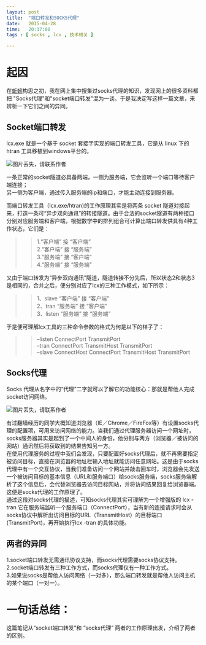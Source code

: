 ```yaml
---
layout: post
title:  "端口转发和SOCKS代理"
date:   2015-04-28
time:   20:37:00 
tags : [ socks , lcx , 技术相关 ]

---
```


# 起因
在[蚯蚓](http://rootkiter.com/EarthWorm/ "EarthWorm")构思之初，我在网上集中搜集过socks代理的知识，发现网上的很多资料都把 "Socks代理"和"socket端口转发"混为一谈。于是我决定写这样一篇文章，来辨析一下它们之间的异同。

## Socket端口转发
lcx.exe 就是一个基于 socket 套接字实现的端口转发工具，它是从 linux 下的htran 工具移植到windows平台的。 

![图片丢失，请联系作者](http://rootkiter.com/images/2015_04_28_22_13/2_1_1.png)

一条正常的socket隧道必具备两端，一侧为服务端，它会监听一个端口等待客户端连接；  
另一侧为客户端，通过传入服务端的ip和端口，才能主动连接到服务器。  

而端口转发工具（lcx.exe/htran)的工作原理其实是将两条 socket 隧道对接起来，打造一条可“异步双向通讯”的转接隧道。由于合法的socket隧道有两种接口分别对应服务端和客户端，根据数学中的排列组合可计算出端口转发供具有4种工作状态，它们是：  

>> 1.“客户端” 接 “客户端”  
>> 2.“客户端” 接 “服务端”  
>> 3.“服务端” 接 “客户端”  
>> 4.“服务端” 接 “服务端”  

又由于端口转发为“异步双向通讯”隧道，隧道转接不分先后，所以状态2和状态3 是相同的，合并之后，便分别对应了lcx的三种工作模式，如下所示：   

>> 1、slave    “客户端” 接 “客户端”   
>> 2、tran     “服务端” 接 “客户端”   
>> 3、listen    “服务端” 接 “服务端”   


于是便可理解lcx工具的三种命令参数的格式为何是以下的样子了：  

>> –listen  ConnectPort  TransmitPort  
>> –tran   ConnectPort  TransmitHost  TransmitPort  
>> –slave  ConnectHost  ConnectPort  TransmitHost  TransmitPort  


## Socks代理
Socks 代理从名字中的“代理”二字就可以了解它的功能核心：那就是帮他人完成socket访问网络。  

![图片丢失，请联系作者](http://rootkiter.com/images/2015_04_28_22_13/2_2_1.png)

有过翻墙经历的同学大概知道浏览器（IE／Chrome／FireFox等）有设置socks代理的配置项，可用来访问网络的能力。当我们通过代理服务器访问一个网址时，socks服务器其实是起到了一个中间人的身份，他分别与两方（浏览器／被访问的网站）通讯然后将获取到的结果告知另一方。  
在使用代理服务的过程中我们会发现，只要配置好socks代理后，就不再需要指定被访问目标，直接在浏览器的地址栏输入地址就能访问任意网站。这是由于socks代理中有一个交互协议，当我们准备访问一个网站并敲击回车时，浏览器会先发送一个被访问目标的基本信息（URL和服务端口）给socks服务端，socks服务端解析了这个信息后，会代替浏览器去访问目标网站，并将访问结果回复给浏览器端。这便是socks代理的工作原理了。  
通过这段对socks代理的描述，可知socks代理其实可理解为一个增强版的 lcx -tran 它在服务端监听一个服务端口（ConnectPort），当有新的连接请求时会从socks协议中解析出访问目标的URL（TransmitHost）的目标端口(TransmitPort)，再开始执行lcx -tran 的具体功能。  


## 两者的异同
1.socket端口转发无需通讯协议支持，而socks代理需要socks协议支持。    
2.socket端口转发有三种工作方式，而socks代理仅有一种工作方式。  
3.如果说socks是帮他人访问网络（一对多），那么端口转发就是帮他人访问主机的某个端口（一对一）。



# 一句话总结：
这篇笔记从“socket端口转发”和 “socks代理” 两者的工作原理出发，介绍了两者的区别。
